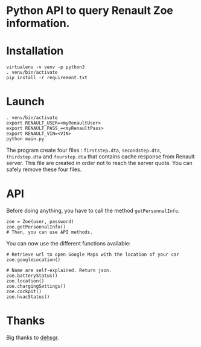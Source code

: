 # Python API to query Renault Zoe information.

# Installation
```
virtualenv -v venv -p python3
. venv/bin/activate
pip install -r requirement.txt
```

# Launch
```
. venv/bin/activate
export RENAULT_USER=<myRenaultUser>
export RENAULT_PASS_=<myRenaultPass>
export RENAULT_VIN=<VIN>
python main.py
```

The program create four files : `firststep.dta`, `secondstep.dta`, `thirdstep.dta` and `fourstep.dta` that contains cache response from Renault server. This file are created in order not to reach the server quota. You can safely remove these four files.

# API
Before doing anything, you have to call the method `getPersonnalInfo`.

```
zoe = Zoe(user, password)
zoe.getPersonnalInfo()
# Then, you can use API methods.
```

You can now use the different functions available:

```
# Retrieve url to open Google Maps with the location of your car
zoe.googleLocation()

# Name are self-explained. Return json.
zoe.batteryStatus()
zoe.location()
zoe.chargingSettings()
zoe.cockpit()
zoe.hvacStatus()

```

# Thanks
Big thanks to [dehsgr](https://gist.github.com/dehsgr/32c4d3dd5f8125be3a4c66d04e41d9b8).